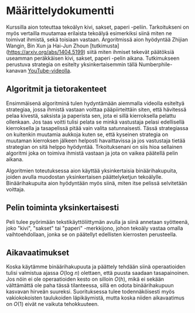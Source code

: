 # Määrittelydokumentti

Kurssilla aion toteuttaa tekoälyn kivi, sakset, paperi -peliin. Tarkoitukseni on myös vertailla muutamaa erilaista tekoälyä esimerkiksi siinä miten ne toimivat ihmistä, sekä toisiaan vastaan. Argoritmissä aion hyödyntää Zhijian Wangin, Bin Xun ja Hai-Jun Zhoun [tutkimusta] (https://arxiv.org/abs/1404.5199) siitä miten ihmiset tekevät päätöksiä useamman peräkkäisen kivi, sakset, paperi -pelin aikana. Tutkimukseen perustuva strategia on esitelty yksinkertaisemmin tällä Numberphile-kanavan [YouTube-videolla](https://www.youtube.com/watch?v=rudzYPHuewc&t=201s). 

## Algoritmit ja tietorakenteet

Ensimmäisenä algoritminä tulen hydyntämään aiemmalla videolla esiteltyä strategiaa, jossa ihmistä vastaan voittaa pääpiirteittäin siten, että hävitessä pelaa kivestä, saksista ja paperista sen, jota ei sillä kierroksella pelattu ollenkaan. Jos taas voitti tulisi pelata se minkä vastustaja pelasi edellisellä kierroksella ja tasapelissä pitää vain valita satunnaisesti. Tässä strategiassa on kuitenkin muutamia aukkoja kuten se, että kyseinen strategia on muutaman kierroksen jälkeen helposti havaittavissa ja jos vastustaja tietää strategian on sitä helppo hyödyntää. Trkoituksenani on siis hioa sellainen algoritmi joka on toimiva ihmistä vastaan ja jota on vaikea päätellä pelin aikana. 

Algoritmien toteutuksessa aion käyttää yksinkertaisia binäärihakupuita, joiden avulla muodostan yksinkertaisen päättelyketjun tekoälylle. Binäärihakupuita aion hyödyntään myös siinä, miten itse pelissä selvitetään voittaja.

## Pelin toiminta yksinkertaisesti

Peli tulee pyörimään tekstikäyttöliittymän avulla ja siinä annetaan syötteenä, joko "kivi", "sakset" tai "paperi" -merkkijono, johon tekoäly vastaa omalla vaihtoehdollaan, jonka se on päätellyt edellisten kierrosten perusteella. 

## Aikavaatimukset

Koska käytämme binäärihakupuuta ja päättely tehdään siinä operaatioiden tulisi valmistua ajassa *O*(log *n*) olettaen, että puusta saadaan tasapainoinen. Jos nöin ei ole operaatioiden kesto on silloin *O*(*h*), mikä ei sekään välttämättä ole paha tässä tilanteessa, sillä en odota binäärihakupuun kasvavan hirveän suureksi. Suorituksessa tulee todennäköisesti myös vakiokokoisten taulukoiden läpikäymistä, mutta koska niiden aikavaatimus on *O*(1) eivät ne vaikuta tehokkuuteen.
   

